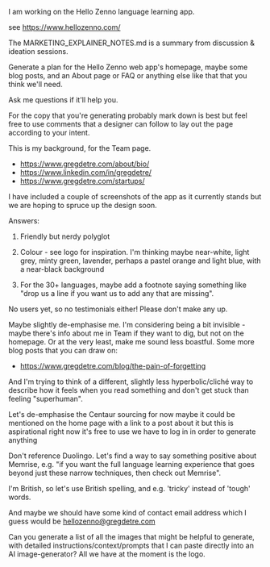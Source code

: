 I am working on the Hello Zenno language learning app.

see https://www.hellozenno.com/

The MARKETING_EXPLAINER_NOTES.md is a summary from discussion & ideation sessions.

Generate a plan for the Hello Zenno web app's homepage, maybe some blog posts, and an About page or FAQ or anything else like that that you think we'll need. 

Ask me questions if it'll help you.

For the copy that you're generating probably mark down is best but feel free to use comments that a designer can follow to lay out the page according to your intent.

This is my background, for the Team page.

- https://www.gregdetre.com/about/bio/
- https://www.linkedin.com/in/gregdetre/
- https://www.gregdetre.com/startups/







I have included a couple of screenshots of the app as it currently stands but we are hoping to spruce up the design soon.

Answers:

1) Friendly but nerdy polyglot

2) Colour - see logo for inspiration. I'm thinking maybe near-white, light grey, minty green, lavender, perhaps a pastel orange and light blue, with a near-black background

3) For the 30+ languages, maybe add a footnote saying something like "drop us a line if you want us to add any that are missing". 

No users yet, so no testimonials either! Please don't make any up.

Maybe slightly de-emphasise me. I'm considering being a bit invisible - maybe there's info about me in Team if they want to dig, but not on the homepage. Or at the very least, make me sound less boastful. Some more blog posts that you can draw on:
- https://www.gregdetre.com/blog/the-pain-of-forgetting

And I'm trying to think of a different, slightly less hyperbolic/cliché way to describe how it feels when you read something and don't get stuck than feeling "superhuman". 

Let's de-emphasise the Centaur sourcing for now maybe it could be mentioned on the home page with a link to a post about it but this is aspirational right now it's free to use we have to log in in order to generate anything 

Don't reference Duolingo. Let's find a way to say something positive about Memrise, e.g. "if you want the full language learning experience that goes beyond just these narrow techniques, then check out Memrise".

I'm British, so let's use British spelling, and e.g. 'tricky' instead of 'tough' words. 

And maybe we should have some kind of contact email address which I guess would be hellozenno@gregdetre.com

Can you generate a list of all the images that might be helpful to generate, with detailed instructions/context/prompts that I can paste directly into an AI image-generator? All we have at the moment is the logo.
